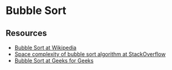 <h1>Bubble Sort</h1>


<h2>Resources</h2>

<ul>
  <li><a href="https://en.wikipedia.org/wiki/Bubble_sort">Bubble Sort at Wikipedia</a></li>
  <li><a href="https://stackoverflow.com/q/13721890/1690799">Space complexity of bubble sort algorithm at StackOverflow</a></li>
  <li><a href="https://www.geeksforgeexks.org/bubble-sort/">Bubble Sort at Geeks for Geeks</a></li>
</ul>
